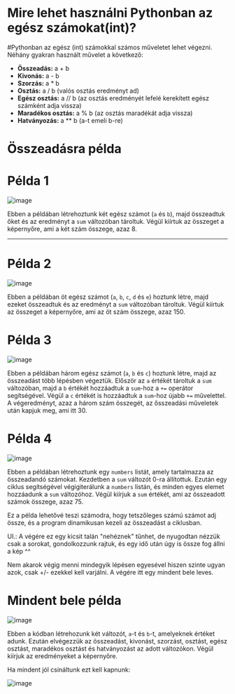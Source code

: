 # Mire lehet használni Pythonban az egész számokat(int)?

#Pythonban az egész (int) számokkal számos műveletet lehet végezni. Néhány gyakran használt művelet a következő:

- **Összeadás:** a + b
- **Kivonás:** a - b
- **Szorzás:** a * b
- **Osztás:** a / b (valós osztás eredményt ad)
- **Egész osztás:** a // b (az osztás eredményét lefelé kerekített egész számként adja vissza)
- **Maradékos osztás:** a % b (az osztás maradékát adja vissza)
- **Hatványozás:** a ** b (a-t emeli b-re)
# Összeadásra példa

# Példa 1

![image](https://github.com/GithubAigoo/Python/assets/132823189/df3ae16d-c1f7-4cff-b48b-8a480306fca2)

Ebben a példában létrehoztunk két egész számot (`a` és `b`), majd összeadtuk őket és az eredményt a `sum` változóban tároltuk. Végül kiírtuk az összeget a képernyőre, ami a két szám összege, azaz 8.

---------------------------------------------------------------------------------------------------------------------------------------------------------------------------------

# Példa 2

![image](https://github.com/GithubAigoo/Python/assets/132823189/df1be9c5-779e-4ca8-9df6-62d833ccbd19)

Ebben a példában öt egész számot (`a`, `b`, `c`, `d` és `e`) hoztunk létre, majd ezeket összeadtuk és az eredményt a `sum` változóban tároltuk. Végül kiírtuk az összeget a képernyőre, ami az öt szám összege, azaz 150.

# Példa 3

![image](https://github.com/GithubAigoo/Python/assets/132823189/0e986281-8ca5-435c-8ae3-7d3eea2f1730)

Ebben a példában három egész számot (`a`, `b` és `c`) hoztunk létre, majd az összeadást több lépésben végeztük. Először az `a` értékét tároltuk a `sum` változóban, majd a `b` értékét hozzáadtuk a `sum`-hoz a `+=` operátor segítségével. Végül a `c` értékét is hozzáadtuk a `sum`-hoz újabb `+=` művelettel. A végeredményt, azaz a három szám összegét, az ősszeadási műveletek után kapjuk meg, ami itt 30.

# Példa 4

![image](https://github.com/GithubAigoo/Python/assets/132823189/087241c3-b2a9-4646-b2e0-0706c1b20361)

Ebben a példában létrehoztunk egy `numbers` listát, amely tartalmazza az összeadandó számokat. Kezdetben a `sum` változót 0-ra állítottuk. Ezután egy ciklus segítségével végigiterálunk a `numbers` listán, és minden egyes elemet hozzáadunk a `sum` változóhoz. Végül kiírjuk a `sum` értékét, ami az összeadott számok összege, azaz 75.

Ez a példa lehetővé teszi számodra, hogy tetszőleges számú számot adj össze, és a program dinamikusan kezeli az összeadást a ciklusban.

UI.: A végére ez egy kicsit talán "nehéznek" tűnhet, de nyugodtan nézzük csak a sorokat, gondolkozzunk rajtuk, és egy idő után úgy is össze fog állni a kép ^^

Nem akarok végig menni mindegyik lépésen egyesével hiszen szinte ugyan azok, csak +/- ezekkel kell varjálni. A végére itt egy mindent bele leves.

# Mindent bele példa

![image](https://github.com/GithubAigoo/Python/assets/132823189/51063bb9-88d1-47a1-949f-080c39d985a0)

Ebben a kódban létrehozunk két változót, `a`-t és `b`-t, amelyeknek értéket adunk. Ezután elvégezzük az összeadást, kivonást, szorzást, osztást, egész osztást, maradékos osztást és hatványozást az adott változókon. Végül kiírjuk az eredményeket a képernyőre.

Ha mindent jól csináltunk ezt kell kapnunk:

![image](https://github.com/GithubAigoo/Python/assets/132823189/be9b30e1-29a2-4576-89c1-51eb1d3122d1)

